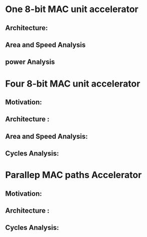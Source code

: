 # One 8-bit MAC unit accelerator

## Architecture:



## Area and Speed Analysis


## power Analysis


# Four 8-bit MAC unit accelerator


## Motivation:


## Architecture :



## Area and Speed Analysis:



## Cycles Analysis:




# Parallep MAC paths Accelerator

## Motivation:


## Architecture :


## Cycles Analysis:









